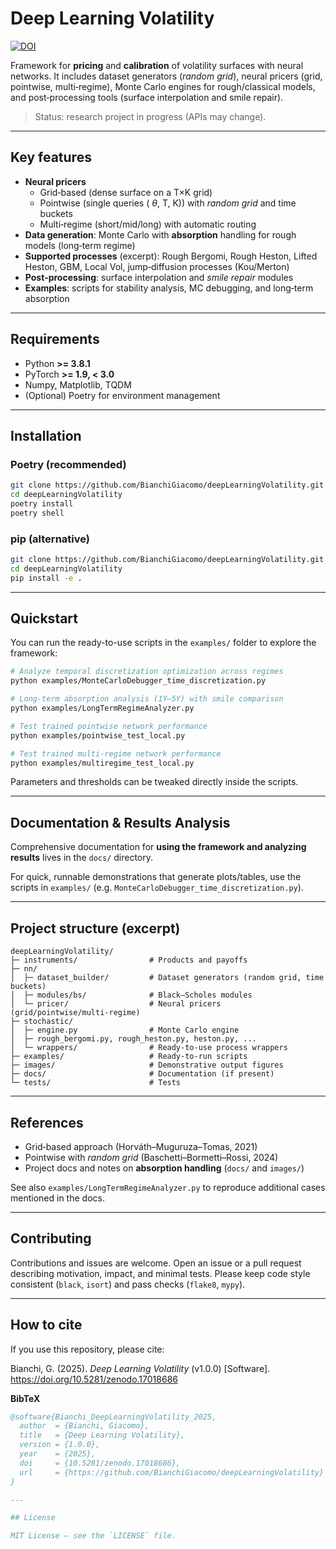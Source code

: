 # Deep Learning Volatility
[![DOI](https://zenodo.org/badge/DOI/10.5281/zenodo.17018686.svg)](https://doi.org/10.5281/zenodo.17018686)


Framework for **pricing** and **calibration** of volatility surfaces with neural networks.
It includes dataset generators (*random grid*), neural pricers (grid, pointwise, multi‑regime),
Monte Carlo engines for rough/classical models, and post‑processing tools (surface interpolation and smile repair).

> Status: research project in progress (APIs may change).

---

## Key features

- **Neural pricers**
  - Grid‑based (dense surface on a T×K grid)
  - Pointwise (single queries (	$\theta$, T, K)) with *random grid* and time buckets
  - Multi‑regime (short/mid/long) with automatic routing
- **Data generation**: Monte Carlo with **absorption** handling for rough models (long‑term regime)
- **Supported processes** (excerpt): Rough Bergomi, Rough Heston, Lifted Heston, GBM, Local Vol, jump‑diffusion processes (Kou/Merton)
- **Post‑processing**: surface interpolation and *smile repair* modules
- **Examples**: scripts for stability analysis, MC debugging, and long‑term absorption

---

## Requirements

- Python **>= 3.8.1**
- PyTorch **>= 1.9, < 3.0**
- Numpy, Matplotlib, TQDM
- (Optional) Poetry for environment management

---

## Installation

### Poetry (recommended)
```bash
git clone https://github.com/BianchiGiacomo/deepLearningVolatility.git
cd deepLearningVolatility
poetry install
poetry shell
```

### pip (alternative)
```bash
git clone https://github.com/BianchiGiacomo/deepLearningVolatility.git
cd deepLearningVolatility
pip install -e .
```

---

## Quickstart

You can run the ready-to-use scripts in the `examples/` folder to explore the framework:

```bash
# Analyze temporal discretization optimization across regimes
python examples/MonteCarloDebugger_time_discretization.py

# Long-term absorption analysis (1Y–5Y) with smile comparison
python examples/LongTermRegimeAnalyzer.py

# Test trained pointwise network performance
python examples/pointwise_test_local.py

# Test trained multi-regime network performance  
python examples/multiregime_test_local.py
```

Parameters and thresholds can be tweaked directly inside the scripts.

---

## Documentation & Results Analysis

Comprehensive documentation for **using the framework and analyzing results** lives in the `docs/` directory.

For quick, runnable demonstrations that generate plots/tables, use the scripts in `examples/` (e.g. `MonteCarloDebugger_time_discretization.py`).

---

## Project structure (excerpt)

```
deepLearningVolatility/
├─ instruments/                # Products and payoffs
├─ nn/
│  ├─ dataset_builder/         # Dataset generators (random grid, time buckets)
│  ├─ modules/bs/              # Black–Scholes modules
│  └─ pricer/                  # Neural pricers (grid/pointwise/multi‑regime)
├─ stochastic/
│  ├─ engine.py                # Monte Carlo engine
│  ├─ rough_bergomi.py, rough_heston.py, heston.py, ...
│  └─ wrappers/                # Ready‑to‑use process wrappers
├─ examples/                   # Ready‑to‑run scripts
├─ images/                     # Demonstrative output figures
├─ docs/                       # Documentation (if present)
└─ tests/                      # Tests
```

---

## References

- Grid‑based approach (Horváth–Muguruza–Tomas, 2021)
- Pointwise with *random grid* (Baschetti–Bormetti–Rossi, 2024)
- Project docs and notes on **absorption handling** (`docs/` and `images/`)

See also `examples/LongTermRegimeAnalyzer.py` to reproduce additional cases mentioned in the docs.

---

## Contributing

Contributions and issues are welcome.
Open an issue or a pull request describing motivation, impact, and minimal tests.
Please keep code style consistent (`black`, `isort`) and pass checks (`flake8`, `mypy`).

---

## How to cite

If you use this repository, please cite:

Bianchi, G. (2025). *Deep Learning Volatility* (v1.0.0) [Software]. https://doi.org/10.5281/zenodo.17018686

**BibTeX**
```bibtex
@software{Bianchi_DeepLearningVolatility_2025,
  author  = {Bianchi, Giacomo},
  title   = {Deep Learning Volatility},
  version = {1.0.0},
  year    = {2025},
  doi     = {10.5281/zenodo.17018686},
  url     = {https://github.com/BianchiGiacomo/deepLearningVolatility}
}

---

## License

MIT License – see the `LICENSE` file.
